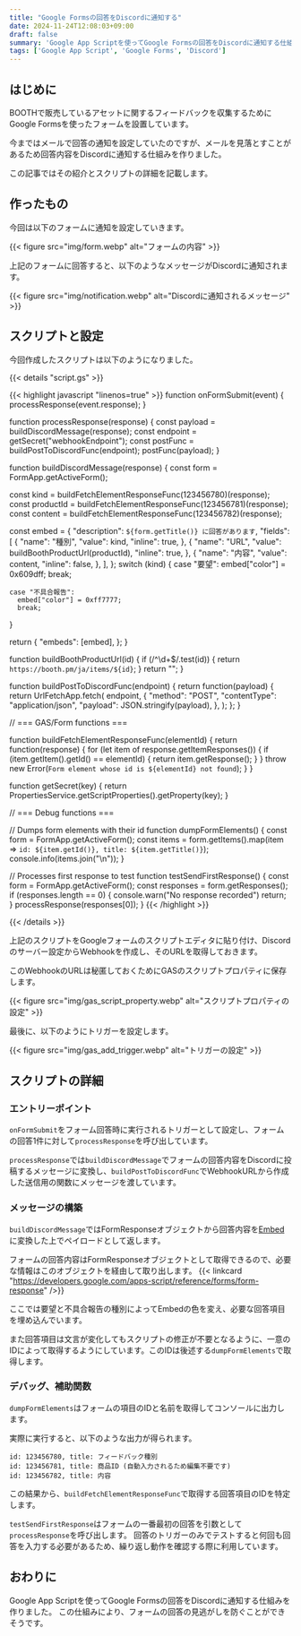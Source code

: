 ```yaml
---
title: "Google Formsの回答をDiscordに通知する"
date: 2024-11-24T12:08:03+09:00
draft: false
summary: 'Google App Scriptを使ってGoogle Formsの回答をDiscordに通知する仕組みを作りました。'
tags: ['Google App Script', 'Google Forms', 'Discord']
---
```


## はじめに
BOOTHで販売しているアセットに関するフィードバックを収集するためにGoogle Formsを使ったフォームを設置しています。

今まではメールで回答の通知を設定していたのですが、メールを見落とすことがあるため回答内容をDiscordに通知する仕組みを作りました。

この記事ではその紹介とスクリプトの詳細を記載します。

## 作ったもの
今回は以下のフォームに通知を設定していきます。

{{< figure src="img/form.webp" alt="フォームの内容" >}}

上記のフォームに回答すると、以下のようなメッセージがDiscordに通知されます。

{{< figure src="img/notification.webp" alt="Discordに通知されるメッセージ" >}}

## スクリプトと設定

今回作成したスクリプトは以下のようになりました。

{{< details "script.gs" >}}

{{< highlight javascript "linenos=true" >}}
function onFormSubmit(event) {
  processResponse(event.response);
}

function processResponse(response) {
  const payload = buildDiscordMessage(response);
  const endpoint = getSecret("webhookEndpoint");
  const postFunc = buildPostToDiscordFunc(endpoint);
  postFunc(payload);
}

function buildDiscordMessage(response) {
  const form = FormApp.getActiveForm();

  const kind = buildFetchElementResponseFunc(123456780)(response);
  const productId = buildFetchElementResponseFunc(123456781)(response);
  const content = buildFetchElementResponseFunc(123456782)(response);

  const embed = {
    "description": `${form.getTitle()} に回答があります`,
    "fields": [
      {
        "name": "種別",
        "value": kind,
        "inline": true,
      },
      {
        "name": "URL",
        "value": buildBoothProductUrl(productId),
        "inline": true,
      },
      {
        "name": "内容",
        "value": content,
        "inline": false,
      },
    ],
  };
  switch (kind) {
    case "要望":
      embed["color"] = 0x609dff;
      break;

    case "不具合報告":
      embed["color"] = 0xff7777;
      break;
  }

  return {
    "embeds": [embed],
  };
}

function buildBoothProductUrl(id) {
  if (/^\d+$/.test(id)) {
    return `https://booth.pm/ja/items/${id}`;
  }
  return "";
}

function buildPostToDiscordFunc(endpoint) {
  return function(payload) {
    return UrlFetchApp.fetch(
      endpoint,
      {
        "method": "POST",
        "contentType": "application/json",
        "payload": JSON.stringify(payload),
      },
    );
  };
}

// === GAS/Form functions ===

function buildFetchElementResponseFunc(elementId) {
  return function(response) {
    for (let item of response.getItemResponses()) {
      if (item.getItem().getId() == elementId) {
        return item.getResponse();
      }
    }
    throw new Error(`Form element whose id is ${elementId} not found`);
  }
}

function getSecret(key) {
  return PropertiesService.getScriptProperties().getProperty(key);
}

// === Debug functions ===

// Dumps form elements with their id
function dumpFormElements() {
  const form = FormApp.getActiveForm();
  const items = form.getItems().map(item => `id: ${item.getId()}, title: ${item.getTitle()}`);
  console.info(items.join("\n"));
}

// Processes first response to test
function testSendFirstResponse() {
  const form = FormApp.getActiveForm();
  const responses = form.getResponses();
  if (responses.length == 0) {
    console.warn("No response recorded")
    return;
  }
  processResponse(responses[0]);
}
{{< /highlight >}}

{{< /details >}}

上記のスクリプトをGoogleフォームのスクリプトエディタに貼り付け、Discordのサーバー設定からWebhookを作成し、そのURLを取得しておきます。

このWebhookのURLは秘匿しておくためにGASのスクリプトプロパティに保存します。

{{< figure src="img/gas_script_property.webp" alt="スクリプトプロパティの設定" >}}

最後に、以下のようにトリガーを設定します。

{{< figure src="img/gas_add_trigger.webp" alt="トリガーの設定" >}}

## スクリプトの詳細

### エントリーポイント
`onFormSubmit`をフォーム回答時に実行されるトリガーとして設定し、フォームの回答1件に対して`processResponse`を呼び出しています。

`processResponse`では`buildDiscordMessage`でフォームの回答内容をDiscordに投稿するメッセージに変換し、`buildPostToDiscordFunc`でWebhookURLから作成した送信用の関数にメッセージを渡しています。

### メッセージの構築
`buildDiscordMessage`ではFormResponseオブジェクトから回答内容を[Embed](https://discord.com/developers/docs/resources/message#embed-object)に変換した上でペイロードとして返します。

フォームの回答内容はFormResponseオブジェクトとして取得できるので、必要な情報はこのオブジェクトを経由して取り出します。
{{< linkcard "https://developers.google.com/apps-script/reference/forms/form-response" />}}

ここでは要望と不具合報告の種別によってEmbedの色を変え、必要な回答項目を埋め込んでいます。

また回答項目は文言が変化してもスクリプトの修正が不要となるように、一意のIDによって取得するようにしています。このIDは後述する`dumpFormElements`で取得します。

### デバッグ、補助関数
`dumpFormElements`はフォームの項目のIDと名前を取得してコンソールに出力します。

実際に実行すると、以下のような出力が得られます。
```plain
id: 123456780, title: フィードバック種別
id: 123456781, title: 商品ID (自動入力されるため編集不要です)
id: 123456782, title: 内容
```

この結果から、`buildFetchElementResponseFunc`で取得する回答項目のIDを特定します。

`testSendFirstResponse`はフォームの一番最初の回答を引数として`processResponse`を呼び出します。
回答のトリガーのみでテストすると何回も回答を入力する必要があるため、繰り返し動作を確認する際に利用しています。

## おわりに
Google App Scriptを使ってGoogle Formsの回答をDiscordに通知する仕組みを作りました。
この仕組みにより、フォームの回答の見逃がしを防ぐことができそうです。
